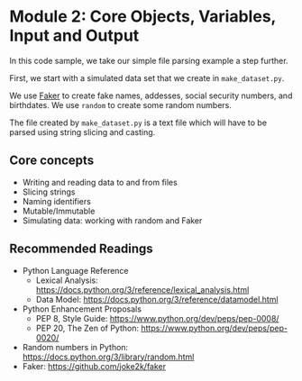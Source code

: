 # Module 2: Core Objects, Variables, Input and Output
In this code sample, we take our simple file parsing example a step further.

First, we start with a simulated data set that we create in `make_dataset.py`.

We use [Faker](https://github.com/joke2k/faker) to create fake names, addesses, social security numbers, and birthdates. We use `random` to create some random numbers.

The file created by `make_dataset.py` is a text file which will have to be parsed using string slicing and casting.

## Core concepts
* Writing and reading data to and from files
* Slicing strings
* Naming identifiers
* Mutable/Immutable
* Simulating data: working with random and Faker

## Recommended Readings
* Python Language Reference
   * Lexical Analysis: https://docs.python.org/3/reference/lexical_analysis.html
   * Data Model: https://docs.python.org/3/reference/datamodel.html
* Python Enhancement Proposals
   * PEP 8, Style Guide: https://www.python.org/dev/peps/pep-0008/
   * PEP 20, The Zen of Python: https://www.python.org/dev/peps/pep-0020/
* Random numbers in Python: https://docs.python.org/3/library/random.html
* Faker: https://github.com/joke2k/faker

